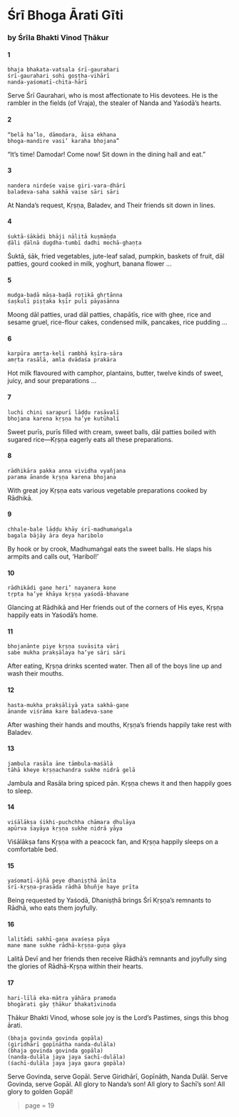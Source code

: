 # Śrī Bhoga Ārati Gīti

### by Śrīla Bhakti Vinod Ṭhākur

#### 1

    bhaja bhakata-vatsala śrī-gaurahari
    śrī-gaurahari sohi goṣṭha-vihārī
    nanda-yaśomatī-chita-hārī

Serve Śrī Gaurahari, who is most affectionate to His devotees. He is the rambler in the fields (of Vraja), the stealer of Nanda and Yaśodā’s hearts.

#### 2

    “belā ha’lo, dāmodara, āisa ekhana
    bhoga-mandire vasi’ karaha bhojana”

“It’s time! Damodar! Come now! Sit down in the dining hall and eat.”

#### 3

    nandera nirdeśe vaise giri-vara-dhārī
    baladeva-saha sakhā vaise sāri sāri

At Nanda’s request, Kṛṣṇa, Baladev, and Their friends sit down in lines.

#### 4

    śuktā-śākādi bhāji nālitā kuṣmāṇḍa
    ḍāli ḍālnā dugdha-tumbī dadhi mochā-ghaṇṭa

Śuktā, śāk, fried vegetables, jute-leaf salad, pumpkin, baskets of fruit, dāl patties, gourd cooked in milk, yoghurt, banana flower …

#### 5

    mudga-baḍā māṣa-baḍā roṭikā ghṛtānna
    śaṣkulī piṣṭaka kṣīr puli pāyasānna

Moong dāl patties, urad dāl patties, chapātīs, rice with ghee, rice and sesame gruel, rice-flour cakes, condensed milk, pancakes, rice pudding …

#### 6

    karpūra amṛta-kelī rambhā kṣīra-sāra
    amṛta rasālā, amla dvādaśa prakāra

Hot milk flavoured with camphor, plantains, butter, twelve kinds of sweet, juicy, and sour preparations …

#### 7

    luchi chini sarapurī lāḍḍu rasāvalī
    bhojana karena kṛṣṇa ha’ye kutūhalī

Sweet purīs, purīs filled with cream, sweet balls, dāl patties boiled with sugared rice—Kṛṣṇa eagerly eats all these preparations.

#### 8

    rādhikāra pakka anna vividha vyañjana
    parama ānande kṛṣṇa karena bhojana

With great joy Kṛṣṇa eats various vegetable preparations cooked by Rādhikā.

#### 9

    chhale-bale lāḍḍu khāy śrī-madhumaṅgala
    bagala bājāy āra deya haribolo

By hook or by crook, Madhumaṅgal eats the sweet balls. He slaps his armpits and calls out, ‘Haribol!’

#### 10

    rādhikādi gaṇe heri’ nayanera koṇe
    tṛpta ha’ye khāya kṛṣṇa yaśodā-bhavane

Glancing at Rādhikā and Her friends out of the corners of His eyes, Kṛṣṇa happily eats in Yaśodā’s home.

#### 11

    bhojanānte piye kṛṣṇa suvāsita vāri
    sabe mukha prakṣālaya ha’ye sāri sāri

After eating, Kṛṣṇa drinks scented water. Then all of the boys line up and wash their mouths.

#### 12

    hasta-mukha prakṣāliyā yata sakhā-gaṇe
    ānande viśrāma kare baladeva-sane

After washing their hands and mouths, Kṛṣṇa’s friends happily take rest with Baladev.

#### 13

    jambula rasāla āne tāmbula-maśālā
    tāhā kheye kṛṣṇachandra sukhe nidrā gelā

Jambula and Rasāla bring spiced pān. Kṛṣṇa chews it and then happily goes to sleep.

#### 14

    viśālākṣa śikhi-puchchha chāmara ḍhulāya
    apūrva śayāya kṛṣṇa sukhe nidrā yāya

Viśālākṣa fans Kṛṣṇa with a peacock fan, and Kṛṣṇa happily sleeps on a comfortable bed.

#### 15

    yaśomatī-ājñā peye dhaniṣṭhā ānīta
    śrī-kṛṣṇa-prasāda rādhā bhuñje haye prīta

Being requested by Yaśodā, Dhaniṣṭhā brings Śrī Kṛṣṇa’s remnants to Rādhā, who eats them joyfully.

#### 16

    lalitādi sakhī-gaṇa avaśeṣa pāya
    mane mane sukhe rādhā-kṛṣṇa-guṇa gāya

Lalitā Devī and her friends then receive Rādhā’s remnants and joyfully sing the glories of Rādhā-Kṛṣṇa within their hearts.

#### 17

    hari-līlā eka-mātra yāhāra pramoda
    bhogārati gāy ṭhākur bhakativinoda

Ṭhākur Bhakti Vinod, whose sole joy is the Lord’s Pastimes, sings this bhog ārati.

    (bhaja govinda govinda gopāla)
    (giridhārī gopīnātha nanda-dulāla)
    (bhaja govinda govinda gopāla)
    (nanda-dulāla jaya jaya śachī-dulāla)
    (śachī-dulāla jaya jaya gaura gopāla)

Serve Govinda, serve Gopāl. Serve Giridhārī, Gopīnāth, Nanda Dulāl. Serve Govinda, serve Gopāl. All glory to Nanda’s son! All glory to Śachī’s son! All glory to golden Gopāl!


> page = 19
